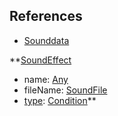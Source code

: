 ## References
  * [Sounddata](Sounddata.md)

**[SoundEffect](SoundEffect.md)
  * name: [Any](Any.md)
  * fileName: [SoundFile](SoundFile.md)
  * [type](type.md): [Condition](Condition.md)**

